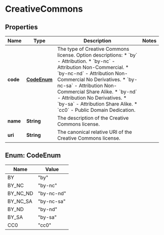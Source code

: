 

# CreativeCommons


## Properties

| Name | Type | Description | Notes |
|------------ | ------------- | ------------- | -------------|
|**code** | [**CodeEnum**](#CodeEnum) | The type of Creative Commons license.  Option descriptions:  * &#x60;by&#x60; - Attribution.  * &#x60;by-nc&#x60; - Attribution Non-Commercial.  * &#x60;by-nc-nd&#x60; - Attribution Non-Commercial No Derivatives.  * &#x60;by-nc-sa&#x60; - Attribution Non-Commercial Share Alike.  * &#x60;by-nd&#x60; - Attribution No Derivatives.  * &#x60;by-sa&#x60; - Attribution Share Alike.  * &#x60;cc0&#x60; - Public Domain Dedication.  |  |
|**name** | **String** | The description of the Creative Commons license. |  |
|**uri** | **String** | The canonical relative URI of the Creative Commons license. |  |



## Enum: CodeEnum

| Name | Value |
|---- | -----|
| BY | &quot;by&quot; |
| BY_NC | &quot;by-nc&quot; |
| BY_NC_ND | &quot;by-nc-nd&quot; |
| BY_NC_SA | &quot;by-nc-sa&quot; |
| BY_ND | &quot;by-nd&quot; |
| BY_SA | &quot;by-sa&quot; |
| CC0 | &quot;cc0&quot; |



